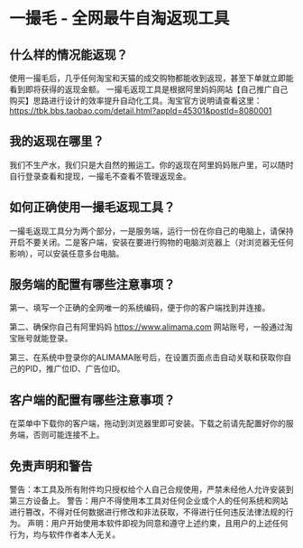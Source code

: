 一撮毛 - 全网最牛自淘返现工具
===

什么样的情况能返现？
---
使用一撮毛后，几乎任何淘宝和天猫的成交购物都能收到返现，甚至下单就立即能看到即将获得的返现金额。
一撮毛返现工具是根据阿里妈妈网站【自己推广自己购买】思路进行设计的效率提升自动化工具。淘宝官方说明请查看这里：https://tbk.bbs.taobao.com/detail.html?appId=45301&postId=8080001

我的返现在哪里？
---
我们不生产水，我们只是大自然的搬运工。你的返现在阿里妈妈账户里，可以随时自行登录查看和提现，一撮毛不查看不管理返现金。

如何正确使用一撮毛返现工具？
---
一撮毛返现工具分为两个部分，一是服务端，运行一份在你自己的电脑上，请保持开启不要关闭。二是客户端，安装在要进行购物的电脑浏览器上（对浏览器无任何影响），可以安装任意多台电脑。

服务端的配置有哪些注意事项？
---
第一、填写一个正确的全网唯一的系统编码，便于你的客户端找到并连接。

第二、确保你自己有阿里妈妈 https://www.alimama.com 网站账号，一般通过淘宝账号就能登录。

第三、在系统中登录你的ALIMAMA账号后，在设置页面点击自动关联和获取你自己的PID，推广位ID、广告位ID。

客户端的配置有哪些注意事项？
---
在菜单中下载你的客户端，拖动到浏览器里即可安装。下载之前请先配置好你的服务端，否则可能连接不上。


免责声明和警告
---
警告：本工具及所有附件均只授权给个人自己合规使用，严禁未经他人允许安装到第三方设备上。
警告：用户不得使用本工具对任何企业或个人的任何系统和网站进行篡改，不得对任何数据进行修改和非法获取，不得进行任何违反法律法规的行为。
声明：用户开始使用本软件即视为同意和遵守上述约束，且用户的上述任何行为，均与软件作者本人无关。
